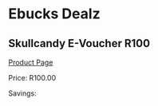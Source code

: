 
# Ebucks Dealz
## Skullcandy E-Voucher R100
[Product Page](https://www.ebucks.com/web/shop/productSelected.do?prodId=259207129&catId=227677169)

Price: R100.00

Savings: 


	